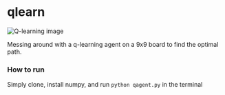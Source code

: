 # qlearn

![Q-learning image](https://miro.medium.com/v2/resize:fit:1400/1*EQ-tDj-iMdsHlGKUR81Xgw.png)


Messing around with a q-learning agent on a 9x9 board to find the optimal path.

### How to run

Simply clone, install numpy, and run ```python qagent.py``` in the terminal